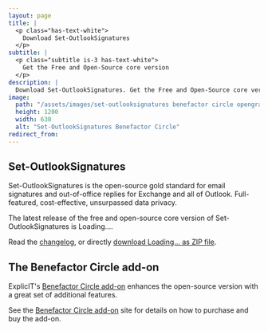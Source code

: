 ```yaml
---
layout: page
title: |
  <p class="has-text-white">
    Download Set-OutlookSignatures
  </p>
subtitle: |
  <p class="subtitle is-3 has-text-white">
    Get the Free and Open-Source core version
  </p>
description: |
  Download Set-OutlookSignatures. Get the Free and Open-Source core version. GitHub. FOSS.
image:
  path: "/assets/images/set-outlooksignatures benefactor circle opengraph1200x630.png"
  height: 1200
  width: 630
  alt: "Set-OutlookSignatures Benefactor Circle"
redirect_from:
---
```


## Set-OutlookSignatures
Set-OutlookSignatures is the open-source gold standard for email signatures and out-of-office replies for Exchange and all of Outlook. Full-featured, cost-effective, unsurpassed data privacy.

The latest release of the free and open-source core version of Set-OutlookSignatures is <span class="version-text">Loading...</span>.

Read the <a href="https://github.com/Set-OutlookSignatures/Set-OutlookSignatures/blob/main/docs/CHANGELOG.md" target="_blank">changelog</a>, or directly <a id="download-link" href="#" target="_blank">download <span class="version-text">Loading...</span> as ZIP file</a>.

<script>
  fetch('https://api.github.com/repos/Set-OutlookSignatures/Set-OutlookSignatures/releases/latest')
    .then(response => response.json())
    .then(data => {
      const version = data.tag_name; // e.g., "v4.19.0"
      const fileName = `Set-OutlookSignatures_${version}.zip`;
      const downloadUrl = `https://github.com/Set-OutlookSignatures/Set-OutlookSignatures/releases/download/${version}/${fileName}`;
      
      
      document.querySelectorAll('.version-text').forEach(span => {
        span.textContent = version;
      });

      document.getElementById('download-link').link.href = `https://github.com/Set-OutlookSignatures/Set-OutlookSignatures/releases/download/${version}/${fileName}`;
    })
    .catch(error => {
      console.error('Error fetching release info:', error);
    });
</script>


## The Benefactor Circle add-on
ExplicIT's [Benefactor Circle add-on](benefactorcircle.md) enhances the open-source version with a great set of additional features.

See the [Benefactor Circle add-on](benefactorcircle.md) site for details on how to purchase and buy the add-on.


<p>&nbsp;</p>
<p>&nbsp;</p>
<p>&nbsp;</p>
<p>&nbsp;</p>
<p>&nbsp;</p>
<p>&nbsp;</p>
<p>&nbsp;</p>
<p>&nbsp;</p>
<p>&nbsp;</p>
<p>&nbsp;</p>
